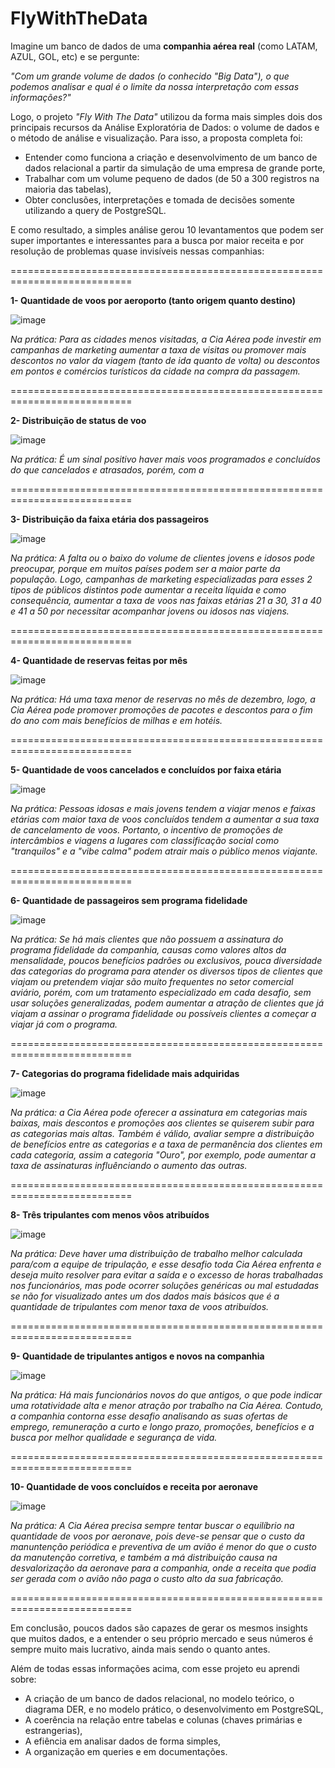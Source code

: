 # FlyWithTheData

  Imagine um banco de dados de uma **companhia aérea real** (como LATAM, AZUL, GOL, etc) e se pergunte: 
  
  *"Com um grande volume de dados (o conhecido *"Big Data"*), o que podemos analisar e qual é o limite da nossa interpretação com essas informações?"*

  Logo, o projeto *"Fly With The Data"* utilizou da forma mais simples dois dos principais recursos da Análise Exploratória de Dados: o volume de dados e o método de análise e visualização.
  Para isso, a proposta completa foi:
  - Entender como funciona a criação e desenvolvimento de um banco de dados relacional a partir da simulação de uma empresa de grande porte,
  - Trabalhar com um volume pequeno de dados (de 50 a 300 registros na maioria das tabelas),
  - Obter conclusões, interpretações e tomada de decisões somente utilizando a query de PostgreSQL.

  E como resultado, a simples análise gerou 10 levantamentos que podem ser super importantes e interessantes para a busca por maior receita e por resolução de problemas quase invisíveis nessas companhias:

  ===========================================================================
  
  **1- Quantidade de voos por aeroporto (tanto origem quanto destino)**

  ![image](https://github.com/user-attachments/assets/55f1e657-89b1-4a2f-929c-0e5c3f326c14) 
  
  *Na prática: Para as cidades menos visitadas, a Cia Aérea pode investir em campanhas de marketing aumentar a taxa de visitas ou promover mais descontos no valor da viagem (tanto de ida quanto de volta) ou descontos em pontos e comércios turísticos da cidade na compra da passagem.*

  ===========================================================================

  **2- Distribuição de status de voo**

  ![image](https://github.com/user-attachments/assets/814a471c-8fc0-4bda-9764-d779104fe261)

  *Na prática: É um sinal positivo haver mais voos programados e concluídos do que cancelados e atrasados, porém, com a*

   ===========================================================================

  **3- Distribuição da faixa etária dos passageiros**

  ![image](https://github.com/user-attachments/assets/0497ecf5-265c-455f-8d0c-3c11291ab602)

  *Na prática: A falta ou o baixo do volume de clientes jovens e idosos pode preocupar, porque em muitos países podem ser a maior parte da população. Logo, campanhas de marketing especializadas para esses 2 tipos de públicos distintos pode aumentar a receita líquida e como consequência, aumentar a taxa de voos nas faixas etárias 21 a 30, 31 a 40 e 41 a 50 por necessitar acompanhar jovens ou idosos nas viajens.* 
  
   ===========================================================================
  
   **4- Quantidade de reservas feitas por mês**

   ![image](https://github.com/user-attachments/assets/4d8d2a2f-6143-402a-bb6a-aa54e6580b6c)

   *Na prática: Há uma taxa menor de reservas no mês de dezembro, logo, a Cia Aérea pode promover promoções de pacotes e descontos para o fim do ano com mais benefícios de milhas e em hotéis.*

   ===========================================================================

   **5- Quantidade de voos cancelados e concluídos por faixa etária**

   ![image](https://github.com/user-attachments/assets/8b037ff7-8fb7-45f3-9bb5-da495b5e9fae)

   *Na prática: Pessoas idosas e mais jovens tendem a viajar menos e faixas etárias com maior taxa de voos concluídos tendem a aumentar a sua taxa de cancelamento de voos. Portanto, o incentivo de promoções de intercâmbios e viagens a lugares com classificação social como "tranquilos" e a "vibe calma" podem atrair mais o público menos viajante.*

   ===========================================================================

  **6- Quantidade de passageiros sem programa fidelidade**

  ![image](https://github.com/user-attachments/assets/7ff6bae7-f850-4f4f-a2d3-f23e97d0544b)

  *Na prática: Se há mais clientes que não possuem a assinatura do programa fidelidade da companhia, causas como valores altos da mensalidade, poucos benefícios padrões ou exclusivos, pouca diversidade das categorias do programa para atender os diversos tipos de clientes que viajam ou pretendem viajar são muito frequentes no setor comercial aviário, porém, com um tratamento especializado em cada desafio, sem usar soluções generalizadas, podem aumentar a atração de clientes que já viajam a assinar o programa fidelidade ou possíveis clientes a começar a viajar já com o programa.*

===========================================================================

 **7- Categorias do programa fidelidade mais adquiridas**

 ![image](https://github.com/user-attachments/assets/b83ae143-bcec-450e-b8cb-0165362463d0)
 
*Na prática: a Cia Aérea pode oferecer a assinatura em categorias mais baixas, mais descontos e promoções aos clientes se quiserem subir para as categorias mais altas. Também é válido, avaliar sempre a distribuição de benefícios entre as categorias e a taxa de permanência dos clientes em cada categoria, assim a categoria "Ouro", por exemplo, pode aumentar a taxa de assinaturas influênciando o aumento das outras.*

===========================================================================

  **8- Três tripulantes com menos vôos atribuídos**

  ![image](https://github.com/user-attachments/assets/be9eab60-dbc9-4708-a53d-cf9c5d96ee27)

  *Na prática: Deve haver uma distribuição de trabalho melhor calculada para/com a equipe de tripulação, e esse desafio toda Cia Aérea enfrenta e deseja muito resolver para evitar a saída e o excesso de horas trabalhadas nos funcionários, mas pode ocorrer soluções genéricas ou mal estudadas se não for visualizado antes um dos dados mais básicos que é a quantidade de tripulantes com menor taxa de voos atribuídos.*

  ===========================================================================

  **9- Quantidade de tripulantes antigos e novos na companhia**
  
  ![image](https://github.com/user-attachments/assets/fa240643-0dc3-4a05-a54e-9f63a22ca854)

  *Na prática: Há mais funcionários novos do que antigos, o que pode indicar uma rotatividade alta e menor atração por trabalho na Cia Aérea. Contudo, a companhia contorna esse desafio analisando as suas ofertas de emprego, remuneração a curto e longo prazo, promoções, benefícios e a busca por melhor qualidade e segurança de vida.*

===========================================================================

  **10- Quantidade de voos concluídos e receita por aeronave**

![image](https://github.com/user-attachments/assets/46220625-154c-4e5c-86e9-ff528d68d6bd)

*Na prática: A Cia Aérea precisa sempre tentar buscar o equilíbrio na quantidade de voos por aeronave, pois deve-se pensar que o custo da manuntenção periódica e preventiva de um avião é menor do que o custo da manutenção corretiva, e também a má distribuição causa na desvalorização da aeronave para a companhia, onde a receita que podia ser gerada com o avião não paga o custo alto da sua fabricação.*

===========================================================================

Em conclusão, poucos dados são capazes de gerar os mesmos insights que muitos dados, e a entender o seu próprio mercado e seus números é sempre muito mais lucrativo, ainda mais sendo o quanto antes.

Além de todas essas informações acima, com esse projeto eu aprendi sobre:
- A criação de um banco de dados relacional, no modelo teórico, o diagrama DER, e no modelo prático, o desenvolvimento em PostgreSQL,
- A coerência na relação entre tabelas e colunas (chaves primárias e estrangerias),
- A efiência em analisar dados de forma simples,
- A organização em queries e em documentações.

